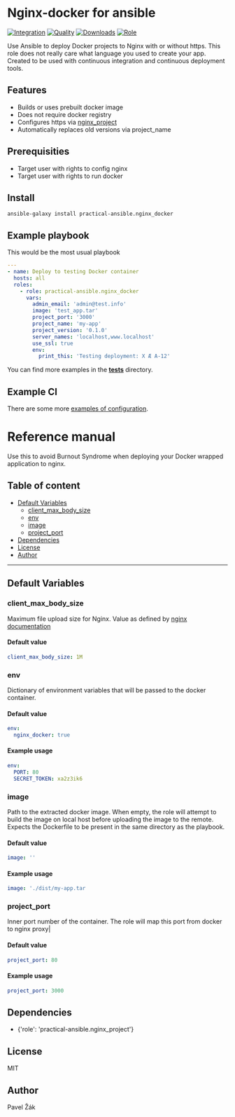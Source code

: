 # Nginx-docker for ansible

[![Integration](https://github.com/practical-ansible/nginx-docker/workflows/CI/badge.svg)](https://github.com/practical-ansible/nginx-docker/actions)
[![Quality](https://img.shields.io/ansible/quality/48591.svg)](https://galaxy.ansible.com/practical-ansible/nginx_docker)
[![Downloads](https://img.shields.io/ansible/role/d/48591.svg)](https://galaxy.ansible.com/practical-ansible/nginx_docker)
[![Role](https://img.shields.io/ansible/role/48591)](https://galaxy.ansible.com/practical-ansible/nginx_docker)

Use Ansible to deploy Docker projects to Nginx with or without https. This role does not really care what language you used to create your app. Created to be used with continuous integration and continuous deployment tools.

## Features

* Builds or uses prebuilt docker image
* Does not require docker registry
* Configures https via [nginx_project](https://github.com/practical-ansible/nginx-project)
* Automatically replaces old versions via project_name

## Prerequisities

* Target user with rights to config nginx
* Target user with rights to run docker

## Install

```shell
ansible-galaxy install practical-ansible.nginx_docker
```

## Example playbook

This would be the most usual playbook

```yaml
---
- name: Deploy to testing Docker container
  hosts: all
  roles:
    - role: practical-ansible.nginx_docker
      vars:
        admin_email: 'admin@test.info'
        image: 'test_app.tar'
        project_port: '3000'
        project_name: 'my-app'
        project_version: '0.1.0'
        server_names: 'localhost,www.localhost'
        use_ssl: true
        env:
          print_this: 'Testing deployment: X Æ A-12'
```

You can find more examples in the [__tests__](https://github.com/practical-ansible/nginx-docker/tree/master/__tests__) directory.

## Example CI

There are some more [examples of configuration](./examples).

# Reference manual

Use this to avoid Burnout Syndrome when deploying your Docker wrapped application to nginx.

## Table of content

* [Default Variables](#default-variables)
  * [client_max_body_size](#client_max_body_size)
  * [env](#env)
  * [image](#image)
  * [project_port](#project_port)
* [Dependencies](#dependencies)
* [License](#license)
* [Author](#author)

---

## Default Variables

### client_max_body_size

Maximum file upload size for Nginx. Value as defined by [nginx documentation](http://nginx.org/en/docs/http/ngx_http_core_module.html#client_max_body_size)

#### Default value

```YAML
client_max_body_size: 1M
```

### env

Dictionary of environment variables that will be passed to the docker container.

#### Default value

```YAML
env:
  nginx_docker: true
```

#### Example usage

```YAML
env:
  PORT: 80
  SECRET_TOKEN: xa2z3ik6
```

### image

Path to the extracted docker image. When empty, the role will attempt to build the image on local host before uploading the image to the remote. Expects the Dockerfile to be present in the same directory as the playbook.

#### Default value

```YAML
image: ''
```

#### Example usage

```YAML
image: './dist/my-app.tar
```

### project_port

Inner port number of the container. The role will map this port from docker to nginx proxy|

#### Default value

```YAML
project_port: 80
```

#### Example usage

```YAML
project_port: 3000
```

## Dependencies

* {'role': 'practical-ansible.nginx_project'}

## License

MIT

## Author

Pavel Žák
